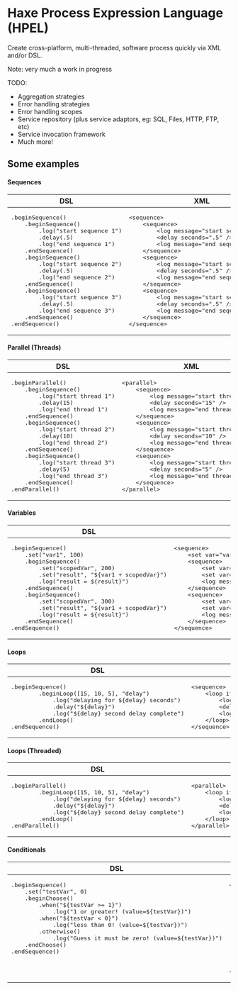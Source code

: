 Haxe Process Expression Language (HPEL)
================================
Create cross-platform, multi-threaded, software process quickly via XML and/or DSL.

Note: very much a work in progress

TODO:
- Aggregation strategies
- Error handling strategies
- Error handling scopes
- Service repository (plus service adaptors, eg: SQL, Files, HTTP, FTP, etc)
- Service invocation framework 
- Much more!
	
Some examples
-------------------------

#### Sequences
<table width="100%">
	<thead>
		<tr>
			<th width="50%">DSL</th>
			<th width="50%">XML</th>
		</tr>
	</thead>
	<tr>
		<td>
<pre>
.beginSequence()
	.beginSequence()
		.log("start sequence 1")
		.delay(.5)
		.log("end sequence 1")
	.endSequence()
	.beginSequence()
		.log("start sequence 2")
		.delay(.5)
		.log("end sequence 2")
	.endSequence()
	.beginSequence()
		.log("start sequence 3")
		.delay(.5)
		.log("end sequence 3")
	.endSequence()
.endSequence()
</pre>
		</td>
		<td>
<pre>
&lt;sequence&gt;
	&lt;sequence&gt;
		&lt;log message="start sequence 1" /&gt;
		&lt;delay seconds=".5" /&gt;
		&lt;log message="end sequence 1" /&gt;
	&lt;/sequence&gt;
	&lt;sequence&gt;
		&lt;log message="start sequence 2" /&gt;
		&lt;delay seconds=".5" /&gt;
		&lt;log message="end sequence 2" /&gt;
	&lt;/sequence&gt;
	&lt;sequence&gt;
		&lt;log message="start sequence 3" /&gt;
		&lt;delay seconds=".5" /&gt;
		&lt;log message="end sequence 3" /&gt;
	&lt;/sequence&gt;
&lt;/sequence&gt;
</pre>
		</td>
	</tr>

</table>

#### Parallel (Threads)	
<table width="100%">
	<thead>
		<tr>
			<th width="50%">DSL</th>
			<th width="50%">XML</th>
		</tr>
	</thead>
	<tr>
		<td>
<pre>
.beginParallel()
	.beginSequence()
		.log("start thread 1")
		.delay(15)
		.log("end thread 1")
	.endSequence()
	.beginSequence()
		.log("start thread 2")
		.delay(10)
		.log("end thread 2")
	.endSequence()
	.beginSequence()
		.log("start thread 3")
		.delay(5)
		.log("end thread 3")
	.endSequence()
.endParallel()
</pre>
		</td>
		<td>
<pre>
&lt;parallel&gt;
	&lt;sequence&gt;
		&lt;log message="start thread 1" /&gt;
		&lt;delay seconds="15" /&gt;
		&lt;log message="end thread 1" /&gt;
	&lt;/sequence&gt;
	&lt;sequence&gt;
		&lt;log message="start thread 2" /&gt;
		&lt;delay seconds="10" /&gt;
		&lt;log message="end thread 2" /&gt;
	&lt;/sequence&gt;
	&lt;sequence&gt;
		&lt;log message="start thread 3" /&gt;
		&lt;delay seconds="5" /&gt;
		&lt;log message="end thread 3" /&gt;
	&lt;/sequence&gt;
&lt;/parallel&gt;
</pre>
		</td>
	</tr>		
</table>

	
#### Variables	
<table width="100%">
	<thead>
		<tr>
			<th width="50%">DSL</th>
			<th width="50%">XML</th>
		</tr>
	</thead>
	<tr>
		<td>
<pre>
.beginSequence()
	.set("var1", 100)
	.beginSequence()
		.set("scopedVar", 200)
		.set("result", "${var1 + scopedVar}")
		.log("result = ${result}")
	.endSequence()
	.beginSequence()
		.set("scopedVar", 300)
		.set("result", "${var1 + scopedVar}")
		.log("result = ${result}")
	.endSequence()
.endSequence()
</pre>
		</td>
		<td>
<pre>
&lt;sequence&gt;
	&lt;set var="var1" value="100" /&gt;
	&lt;sequence&gt;
		&lt;set var="scopedVar" value="200" /&gt;
		&lt;set var="result" value="${var1 + scopedVar}" /&gt;
		&lt;log message="result = ${result}" /&gt;
	&lt;/sequence&gt;
	&lt;sequence&gt;
		&lt;set var="scopedVar" value="300" /&gt;
		&lt;set var="result" value="${var1 + scopedVar}" /&gt;
		&lt;log message="result = ${result}" /&gt;
	&lt;/sequence&gt;
&lt;/sequence&gt;
</pre>
		</td>
	</tr>		
</table>

	
#### Loops	
<table width="100%">
	<thead>
		<tr>
			<th width="50%">DSL</th>
			<th width="50%">XML</th>
		</tr>
	</thead>
	<tr>
		<td>
<pre>
.beginSequence()
		.beginLoop([15, 10, 5], "delay")
			.log("delaying for ${delay} seconds")
			.delay("${delay}")
			.log("${delay} second delay complete")
		.endLoop()
.endSequence()
</pre>
		</td>
		<td>
<pre>
&lt;sequence&gt;
	&lt;loop items="[15, 10, 5]" var="delay"&gt;
		&lt;log message="delaying for ${delay} seconds" /&gt;
		&lt;delay seconds="${delay}" /&gt;
		&lt;log message="${delay} second delay complete" /&gt;
	&lt;/loop&gt;
&lt;/sequence&gt;
</pre>
		</td>
	</tr>		
</table>

	
#### Loops (Threaded)
<table width="100%">
	<thead>
		<tr>
			<th width="50%">DSL</th>
			<th width="50%">XML</th>
		</tr>
	</thead>
	<tr>
		<td>
<pre>
.beginParallel()
		.beginLoop([15, 10, 5], "delay")
			.log("delaying for ${delay} seconds")
			.delay("${delay}")
			.log("${delay} second delay complete")
		.endLoop()
.endParallel()
</pre>
		</td>
		<td>
<pre>
&lt;parallel&gt;
	&lt;loop items="[15, 10, 5]" var="delay"&gt;
		&lt;log message="delaying for ${delay} seconds" /&gt;
		&lt;delay seconds="${delay}" /&gt;
		&lt;log message="${delay} second delay complete" /&gt;
	&lt;/loop&gt;
&lt;/parallel&gt;
</pre>
		</td>
	</tr>		
</table>

	
#### Conditionals
<table width="100%">
	<thead>
		<tr>
			<th width="50%">DSL</th>
			<th width="50%">XML</th>
		</tr>
	</thead>
	<tr>
		<td valign="top">
<pre>
.beginSequence()
	.set("testVar", 0)
	.beginChoose()
		.when("${testVar &gt;= 1}")
			.log("1 or greater! (value=${testVar})")
		.when("${testVar &lt; 0}")
			.log("less than 0! (value=${testVar})")
		.otherwise()
			.log("Guess it must be zero! (value=${testVar})")
	.endChoose()
.endSequence()
</pre>
		</td>
		<td>
<pre>
&lt;sequence&gt;
	&lt;set var="testVar" value="0" /&gt;
	&lt;choose&gt;
		&lt;when condition="${testVar &gt;= 1}"&gt;
			&lt;log message="1 or greater! (value=${testVar})" /&gt;
		&lt;/when&gt;
		&lt;when condition="${testVar &lt; 0}"&gt;
			&lt;log message="less than 0! (value=${testVar})" /&gt;
		&lt;/when&gt;
		&lt;otherwise&gt;
			&lt;log message="Guess it must be zero! (value=${testVar})" /&gt;
		&lt;/otherwise&gt;
	&lt;/choose&gt;
&lt;/sequence&gt;
</pre>
		</td>
	</tr>		
</table>
